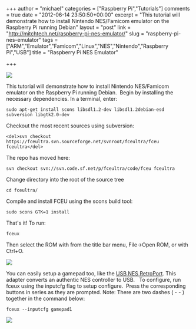 +++
author = "michael"
categories = ["Raspberry Pi","Tutorials"]
comments = true
date = "2012-06-14 23:50:50+00:00"
excerpt = "This tutorial will demonstrate how to install Nintendo NES/Famicom emulator on the Raspberry Pi running Debian"
layout = "post"
link = "http://mitchtech.net/raspberry-pi-nes-emulator/"
slug = "raspberry-pi-nes-emulator"
tags = ["ARM","Emulator","Famicom","Linux","NES","Nintendo","Raspberry Pi","USB"]
title = "Raspberry Pi NES Emulator"

+++

[![](http://mitchtech.net/wp-content/uploads/2012/06/pi-nes-emulator-mario3-300x183.png)](http://mitchtech.net/raspberry-pi-nes-emulator/pi-nes-emulator-mario3/)

This tutorial will demonstrate how to install Nintendo NES/Famicom emulator on the Raspberry Pi running Debian.  Begin by installing the necessary dependencies. In a terminal, enter:

```
sudo apt-get install scons libsdl1.2-dev libsdl1.2debian-esd subversion libgtk2.0-dev
```

Checkout the most recent sources using subversion:

```
<del>svn checkout https://fceultra.svn.sourceforge.net/svnroot/fceultra/fceu fceultra</del>
```

The repo has moved here:

```
svn checkout svn://svn.code.sf.net/p/fceultra/code/fceu fceultra
```

Change directory into the root of the source tree

```
cd fceultra/
```

Compile and install FCEU using the scons build tool:

```
sudo scons GTK=1 install
```

That's it! To run:

```
fceux
```

Then select the ROM with from the title bar menu, File->Open ROM, or with Ctrl+O.

[![](http://mitchtech.net/wp-content/uploads/2012/06/pi-nes-emulator-mario3-full-300x183.png)](http://mitchtech.net/raspberry-pi-nes-emulator/pi-nes-emulator-mario3-full/)

You can easily setup a gamepad too, like the [USB NES RetroPort](http://www.retrousb.com/product_info.php?cPath=21&products_id=28). This adapter converts an authentic NES controller to USB.   To configure, run fceux using the inputcfg flag to setup configure.  Press the corresponding buttons in series as they are prompted. Note: There are two dashes ( - - ) together in the command below:

```
fceux --inputcfg gamepad1
```

[![](http://mitchtech.net/wp-content/uploads/2012/06/pi-nes-controller-300x225.jpg)](http://mitchtech.net/raspberry-pi-nes-emulator/pi-nes-controller/)

